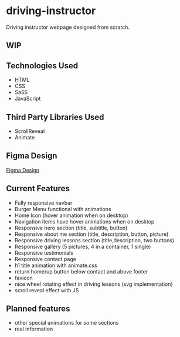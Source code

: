 # driving-instructor
Driving instructor webpage designed from scratch.

## WIP

## Technologies Used

* HTML
* CSS
* SaSS
* JavaScript

## Third Party Libraries Used

* ScrollReveal
* Animate

## Figma Design

[Figma Design](https://www.figma.com/file/07bRDBnSOsvuMe9aQjipxs/Scoala-Instructor?node-id=0%3A1)

## Current Features

* Fully responsive navbar
* Burger Menu functional with animations
* Home Icon (hover animation when on desktop)
* Navigation items have hover animations when on desktop
* Responsive hero section (title, subtitle, button)
* Responsive about me section (title, description, button, picture)
* Responsive driving lessons section (title,description, two buttons)
* Responsive gallery (5 pictures, 4 in a container, 1 single)
* Responsive testimonials
* Responsive contact page
* h1 title animation with animate.css
* return home/up button below contact and above footer
* favicon
* nice wheel rotating effect in driving lessons (svg implementation)
* scroll reveal effect with JS

## Planned features

* other special animations for some sections
* real information


